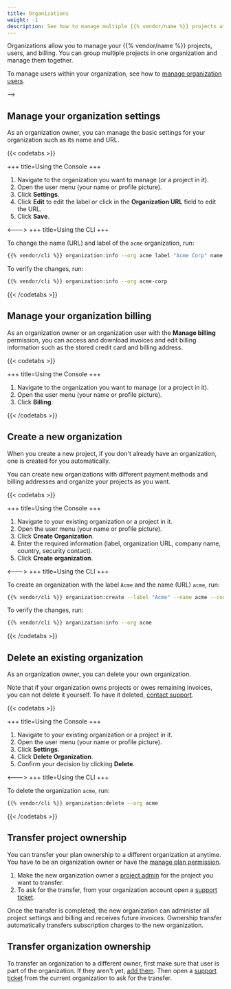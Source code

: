 ```yaml
---
title: Organizations
weight: -1
description: See how to manage multiple {{% vendor/name %}} projects at once through organizations.
---
```


Organizations allow you to manage your {{% vendor/name %}} projects, users, and billing.
You can group multiple projects in one organization and manage them together.

To manage users within your organization, see how to [manage organization users](./users.md#manage-organization-users).

<!-- {{% version/specific %}} -->

<!-- To manage users within your organization, see how to [manage organization users](./users.md#manage-organization-users). -->

<!-- <---> -->

<!-- To manage users within your organization, you have two options: -->

<!--  -->

<!-- 1. [Managing users](./users.md#manage-organization-users) at an organization-wide or per-project basis - that is, individually. -->

<!-- 1. [Managing users as a part of a team](/administration/teams.md). -->

<!-- {{% /version/specific %}} -->

## Manage your organization settings

As an organization owner, you can manage the basic settings for your organization such as its name and URL.

{{< codetabs >}}

\+++
title=Using the Console
\+++

1.  Navigate to the organization you want to manage (or a project in it).
2.  Open the user menu (your name or profile picture).
3.  Click **Settings**.
4.  Click **Edit** to edit the label or click in the **Organization URL** field to edit the URL.
5.  Click **Save**.

<--->
\+++
title=Using the CLI
\+++

To change the name (URL) and label of the `acme` organization, run:

```bash
{{% vendor/cli %}} organization:info --org acme label "Acme Corp" name acme-corp
```

To verify the changes, run:

```bash
{{% vendor/cli %}} organization:info --org acme-corp
```

{{< /codetabs >}}

## Manage your organization billing

As an organization owner or an organization user with the **Manage billing** permission,
you can access and download invoices and edit billing information such as the stored credit card and billing address.

{{< codetabs >}}

\+++
title=Using the Console
\+++

1.  Navigate to the organization you want to manage (or a project in it).
2.  Open the user menu (your name or profile picture).
3.  Click **Billing**.

{{< /codetabs >}}

## Create a new organization

When you create a new project, if you don't already have an organization, one is created for you automatically.

You can create new organizations with different payment methods and billing addresses
and organize your projects as you want.

{{< codetabs >}}

\+++
title=Using the Console
\+++

1.  Navigate to your existing organization or a project in it.
2.  Open the user menu (your name or profile picture).
3.  Click **Create Organization**.
4.  Enter the required information (label, organization URL, company name, country, security contact).
5.  Click **Create organization**.

<--->
\+++
title=Using the CLI
\+++

To create an organization with the label `Acme` and the name (URL) `acme`, run:

```bash
{{% vendor/cli %}} organization:create --label "Acme" --name acme --country "United States"
```

To verify the changes, run:

```bash
{{% vendor/cli %}} organization:info --org acme
```

{{< /codetabs >}}

## Delete an existing organization

As an organization owner, you can delete your own organization.

Note that if your organization owns projects or owes remaining invoices, you can not delete it yourself.
To have it deleted, [contact support](/learn/overview/get-support.md).

{{< codetabs >}}

\+++
title=Using the Console
\+++

1.  Navigate to your existing organization or a project in it.
2.  Open the user menu (your name or profile picture).
3.  Click **Settings**.
4.  Click **Delete Organization**.
5.  Confirm your decision by clicking **Delete**.

<--->
\+++
title=Using the CLI
\+++

To delete the organization `acme`, run:

```bash
{{% vendor/cli %}} organization:delete --org acme
```

{{< /codetabs >}}

## Transfer project ownership

You can transfer your plan ownership to a different organization at anytime.
You have to be an organization owner or have the [manage plan permission](./users.md#organization-permissions).

1.  Make the new organization owner a [project admin](./users.md#)
    for the project you want to transfer.
2.  To ask for the transfer, from your organization account open a [support ticket](/learn/overview/get-support).

Once the transfer is completed, the new organization can administer all project settings and billing and receives future invoices.
Ownership transfer automatically transfers subscription charges to the new organization.

## Transfer organization ownership

To transfer an organization to a different owner, first make sure that user is part of the organization.
If they aren't yet, [add them](./users.md#add-a-user-to-an-organization).
Then open a [support ticket](/learn/overview/get-support) from the current organization to ask for the transfer.
